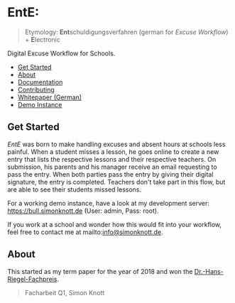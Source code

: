 # EntE:

> Etymology: **Ent**schuldigungsverfahren (german for _Excuse Workflow_) + **E**lectronic

Digital Excuse Workflow for Schools.

- [Get Started](README.md#Get-Started)
- [About](README.md#About)
- [Documentation](https://skn0tt.gitlab.io/EntE/docs/index.html)
- [Contributing](https://skn0tt.gitlab.io/EntE/docs/contributing)
- [Whitepaper (German)](assets/paper/src/Paper.md)
- [Demo Instance](https://bull.simonknott.de)

## Get Started

_EntE_ was born to make handling excuses and absent hours at schools less painful.
When a student misses a lesson, he goes online to create a new entry that lists the respective lessons and their respective teachers.
On submission, his parents and his manager receive an email requesting to pass the entry.
When both parties pass the entry by giving their digital signature, the entry is completed.
Teachers don't take part in this flow, but are able to see their students missed lessons.

For a working demo instance, have a look at my development server: <https://bull.simonknott.de> (User: admin, Pass: root).

If you work at a school and wonder how this would fit into your workflow, feel free to contact me at mailto:info@simonknott.de.

## About

This started as my term paper for the year of 2018 and won the [Dr.-Hans-Riegel-Fachpreis](https://www.hans-riegel-fachpreise.com/).

> Facharbeit Q1, Simon Knott
